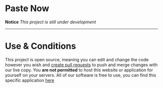 # Paste Now

**Notice**
_This project is still under development_

---

# Use & Conditions
This project is open source, meaning you can edit and change the code however you wish and [create pull requests](https://docs.github.com/en/pull-requests/collaborating-with-pull-requests/proposing-changes-to-your-work-with-pull-requests/creating-a-pull-request) to push and merge changes with our live copy. You **are not permitted** to host this website or application for yourself on your servers. All of our software is free to use, you can find this specific application [here](https://pastenow.xyz)
